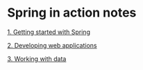 # Spring in action notes


[1. Getting started with Spring](notes/Chapter1.md)

[2. Developing web applications](notes/Chapter2.md)

[3. Working with data](notes/Chapter3.md)